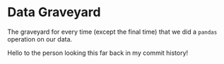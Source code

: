 # Data Graveyard

The graveyard for every time (except the final time) that we did a `pandas` operation on our data.

Hello to the person looking this far back in my commit history!
